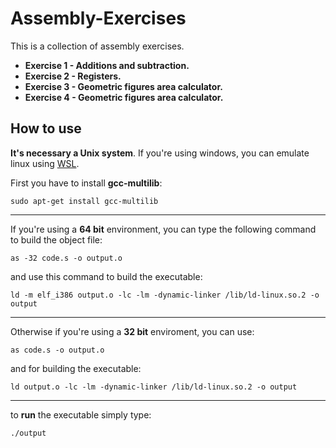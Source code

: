 # Assembly-Exercises
This is a collection of assembly exercises.

<ul>
<li><b>Exercise 1 - Additions and subtraction.</b></li>
<li><b>Exercise 2 - Registers.</b></li>
<li><b>Exercise 3 - Geometric figures area calculator.</b></li>
<li><b>Exercise 4 - Geometric figures area calculator.</b></li>
</ul>

## How to use

<b> It's necessary a Unix system</b>. If you're using windows, you can emulate linux using <a href="https://docs.microsoft.com/en-us/windows/wsl/install">WSL</a>.

First you have to install <b> gcc-multilib</b>:
```console
sudo apt-get install gcc-multilib
```
----------------------------------------------------
If you're using a <b>64 bit</b> environment, you can type the following command to build the object file:

```console
as -32 code.s -o output.o
```
and use this command to build the executable: 

```console
ld -m elf_i386 output.o -lc -lm -dynamic-linker /lib/ld-linux.so.2 -o output
```
---------------------------------------
Otherwise if you're using a <b>32 bit</b> enviroment, you can use:
```console
as code.s -o output.o
```
and for building the executable:

```console
ld output.o -lc -lm -dynamic-linker /lib/ld-linux.so.2 -o output
```
----------------------------------
to <b>run</b> the executable simply type:
```console
./output
```


